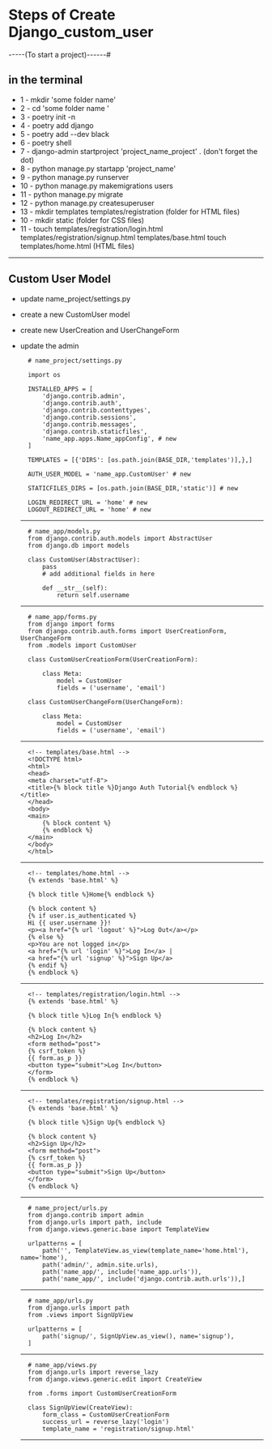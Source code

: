 # Steps of Create Django_custom_user

-----(To start a project)------#

## in the terminal

- 1 - mkdir 'some folder name'
- 2 - cd 'some folder name '
- 3 - poetry init -n
- 4 - poetry add django
- 5 - poetry add --dev black
- 6 - poetry shell
- 7 - django-admin startproject 'project_name_project' .  (don't forget the dot)
- 8 - python manage.py startapp 'project_name'
- 9 - python manage.py runserver
- 10 - python manage.py makemigrations users
- 11 - python manage.py migrate
- 12 - python manage.py createsuperuser
- 13 - mkdir templates templates/registration (folder for HTML files)
- 10 - mkdir static (folder for CSS files)
- 11 - touch templates/registration/login.html  templates/registration/signup.html templates/base.html touch templates/home.html (HTML files)

*********************************

## Custom User Model

- update name_project/settings.py
- create a new CustomUser model
- create new UserCreation and UserChangeForm
- update the admin

        # name_project/settings.py

        import os

        INSTALLED_APPS = [
            'django.contrib.admin',
            'django.contrib.auth',
            'django.contrib.contenttypes',
            'django.contrib.sessions',
            'django.contrib.messages',
            'django.contrib.staticfiles',
            'name_app.apps.Name_appConfig', # new
        ]

        TEMPLATES = [{'DIRS': [os.path.join(BASE_DIR,'templates')],},]
        
        AUTH_USER_MODEL = 'name_app.CustomUser' # new
        
        STATICFILES_DIRS = [os.path.join(BASE_DIR,'static')] # new

        LOGIN_REDIRECT_URL = 'home' # new
        LOGOUT_REDIRECT_URL = 'home' # new

    ---
        # name_app/models.py
        from django.contrib.auth.models import AbstractUser
        from django.db import models

        class CustomUser(AbstractUser):
            pass
            # add additional fields in here

            def __str__(self):
                return self.username

    ---

        # name_app/forms.py
        from django import forms
        from django.contrib.auth.forms import UserCreationForm, UserChangeForm
        from .models import CustomUser

        class CustomUserCreationForm(UserCreationForm):

            class Meta:
                model = CustomUser
                fields = ('username', 'email')

        class CustomUserChangeForm(UserChangeForm):

            class Meta:
                model = CustomUser
                fields = ('username', 'email')

    ---

        <!-- templates/base.html -->
        <!DOCTYPE html>
        <html>
        <head>
        <meta charset="utf-8">
        <title>{% block title %}Django Auth Tutorial{% endblock %}</title>
        </head>
        <body>
        <main>
            {% block content %}
            {% endblock %}
        </main>
        </body>
        </html>

    ---

        <!-- templates/home.html -->
        {% extends 'base.html' %}

        {% block title %}Home{% endblock %}

        {% block content %}
        {% if user.is_authenticated %}
        Hi {{ user.username }}!
        <p><a href="{% url 'logout' %}">Log Out</a></p>
        {% else %}
        <p>You are not logged in</p>
        <a href="{% url 'login' %}">Log In</a> |
        <a href="{% url 'signup' %}">Sign Up</a>
        {% endif %}
        {% endblock %}

    ---

        <!-- templates/registration/login.html -->
        {% extends 'base.html' %}

        {% block title %}Log In{% endblock %}

        {% block content %}
        <h2>Log In</h2>
        <form method="post">
        {% csrf_token %}
        {{ form.as_p }}
        <button type="submit">Log In</button>
        </form>
        {% endblock %}

    ---

        <!-- templates/registration/signup.html -->
        {% extends 'base.html' %}

        {% block title %}Sign Up{% endblock %}

        {% block content %}
        <h2>Sign Up</h2>
        <form method="post">
        {% csrf_token %}
        {{ form.as_p }}
        <button type="submit">Sign Up</button>
        </form>
        {% endblock %}

    ---

        # name_project/urls.py
        from django.contrib import admin
        from django.urls import path, include
        from django.views.generic.base import TemplateView

        urlpatterns = [
            path('', TemplateView.as_view(template_name='home.html'), name='home'),
            path('admin/', admin.site.urls),
            path('name_app/', include('name_app.urls')),
            path('name_app/', include('django.contrib.auth.urls')),]

    ---

        # name_app/urls.py
        from django.urls import path
        from .views import SignUpView

        urlpatterns = [
            path('signup/', SignUpView.as_view(), name='signup'),
        ]

    ---

        # name_app/views.py
        from django.urls import reverse_lazy
        from django.views.generic.edit import CreateView

        from .forms import CustomUserCreationForm

        class SignUpView(CreateView):
            form_class = CustomUserCreationForm
            success_url = reverse_lazy('login')
            template_name = 'registration/signup.html'

    ---